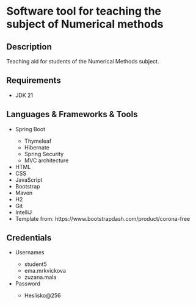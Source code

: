 <h1>Software tool for teaching the subject of Numerical methods</h1>
<h2>Description</h2>
<p>
 <p>Teaching aid for students of the Numerical Methods subject.</p>
  <ul>
  
    
  </ul>
</p>
<h2>Requirements</h2>
    <ul>
      <li>JDK 21</li>
    </ul>
    

<h2>Languages & Frameworks & Tools</h2>
<ul>
  <li>Spring Boot</li>
    <ul>
      <li>Thymeleaf</li>
      <li>Hibernate</li>
      <li>Spring Security</li>
      <li>MVC architecture</li>
    </ul>
  <li>HTML</li>
  <li>CSS</li>
  <li>JavaScript</li>
  <li>Bootstrap</li>
  <li>Maven</li>
  <li>H2</li>
  <li>Git</li>
  <li>IntelliJ</li>
 <li>Template from: https://www.bootstrapdash.com/product/corona-free</li>
</ul>
<h2>Credentials</h2>
<ul>
 <li>Usernames</li>
 <ul>
  <li>student5</li>
 <li>ema.mrkvickova</li>
 <li>zuzana.mala</li>
 </ul>
 
 <li>Password</li>
 <ul>
  <li>Heslisko@256</li>
 </ul>
 
 
</ul>
